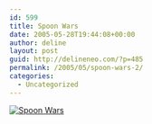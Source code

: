 ```yaml
---
id: 599
title: Spoon Wars
date: 2005-05-28T19:44:08+00:00
author: deline
layout: post
guid: http://delineneo.com/?p=485
permalink: /2005/05/spoon-wars-2/
categories:
  - Uncategorized
---
```

<div>
  <a href="http://www.flickr.com/photos/82541537@N00/16049344/" title="Spoon Wars"><img src="http://photos11.flickr.com/16049344_1d16ac7c7b.jpg" alt="Spoon Wars" /></a>
</div>
